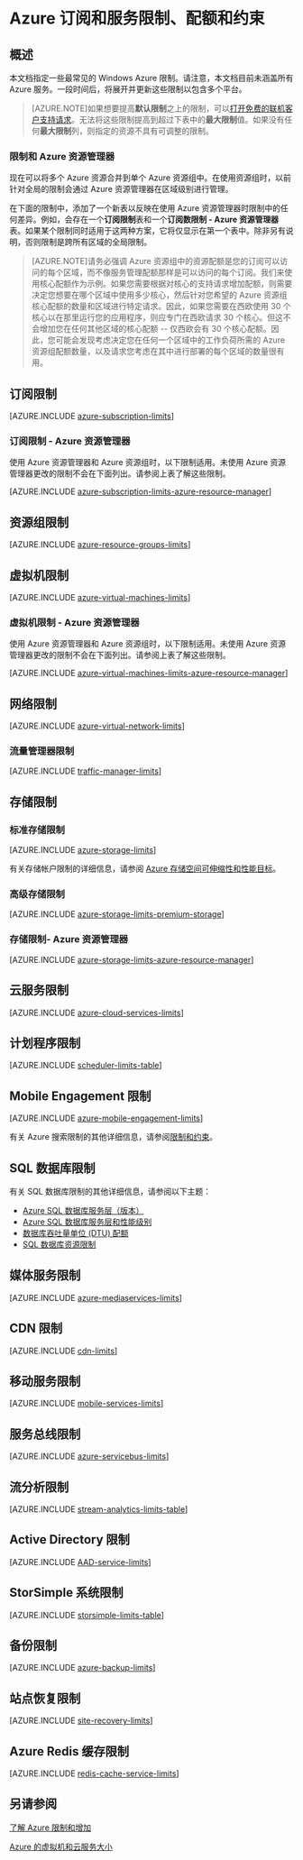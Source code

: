 <properties
	pageTitle="Windows Azure 订阅和服务限制、配额和约束"
	description="提供常见的 Azure 订阅和服务限制、配额和约束的列表。这包括有关如何增加限制以及最大值的信息。"
	services=""
	documentationCenter=""
	authors="rothja"
	manager="jeffreyg"
	editor="monicar"/>

<tags
	ms.service="multiple"
	ms.date="08/09/2015"
	wacn.date="10/03/2015"/>

# Azure 订阅和服务限制、配额和约束

## 概述

本文档指定一些最常见的 Windows Azure 限制。请注意，本文档目前未涵盖所有 Azure 服务。一段时间后，将展开并更新这些限制以包含多个平台。

> [AZURE.NOTE]如果想要提高**默认限制**之上的限制，可以[打开免费的联机客户支持请求](http://azure.microsoft.com/blog/2014/06/04/azure-limits-quotas-increase-requests/)。无法将这些限制提高到超过下表中的**最大限制**值。如果没有任何**最大限制**列，则指定的资源不具有可调整的限制。

### 限制和 Azure 资源管理器

现在可以将多个 Azure 资源合并到单个 Azure 资源组中。在使用资源组时，以前针对全局的限制会通过 Azure 资源管理器在区域级别进行管理。<!--有关 Azure 资源组的详细信息，请参阅[使用资源组管理 Azure 资源](/documentation/articles/resource-group-portal)。-->

在下面的限制中，添加了一个新表以反映在使用 Azure 资源管理器时限制中的任何差异。例如，会存在一个**订阅限制**表和一个**订阅数限制 - Azure 资源管理器**表。如果某个限制同时适用于这两种方案，它将仅显示在第一个表中。除非另有说明，否则限制是跨所有区域的全局限制。

> [AZURE.NOTE]请务必强调 Azure 资源组中的资源配额是您的订阅可以访问的每个区域，而不像服务管理配额那样是可以访问的每个订阅。我们来使用核心配额作为示例。如果您需要根据对核心的支持请求增加配额，则需要决定您想要在哪个区域中使用多少核心，然后针对您希望的 Azure 资源组核心配额的数量和区域进行特定请求。因此，如果您需要在西欧使用 30 个核心以在那里运行您的应用程序，则应专门在西欧请求 30 个核心。但这不会增加您在任何其他区域的核心配额 -- 仅西欧会有 30 个核心配额。因此，您可能会发现考虑决定您在任何一个区域中的工作负荷所需的 Azure 资源组配额数量，以及请求您考虑在其中进行部署的每个区域的数量很有用。<!--请参阅[部署问题疑难解答](/documentation/articles/resource-group-deploy-debug##authentication-subscription-role-and-quota-issues)，了解有关发现您特定区域的当前配额的更多帮助。-->

## 订阅限制

[AZURE.INCLUDE [azure-subscription-limits](../includes/azure-subscription-limits.md)]

### 订阅限制 - Azure 资源管理器

使用 Azure 资源管理器和 Azure 资源组时，以下限制适用。未使用 Azure 资源管理器更改的限制不会在下面列出。请参阅上表了解这些限制。

[AZURE.INCLUDE [azure-subscription-limits-azure-resource-manager](../includes/azure-subscription-limits-azure-resource-manager.md)]


## 资源组限制

[AZURE.INCLUDE [azure-resource-groups-limits](../includes/azure-resource-groups-limits.md)]


## 虚拟机限制

[AZURE.INCLUDE [azure-virtual-machines-limits](../includes/azure-virtual-machines-limits.md)]


### 虚拟机限制 - Azure 资源管理器

使用 Azure 资源管理器和 Azure 资源组时，以下限制适用。未使用 Azure 资源管理器更改的限制不会在下面列出。请参阅上表了解这些限制。

[AZURE.INCLUDE [azure-virtual-machines-limits-azure-resource-manager](../includes/azure-virtual-machines-limits-azure-resource-manager.md)]


## 网络限制

[AZURE.INCLUDE [azure-virtual-network-limits](../includes/azure-virtual-network-limits.md)]

### 流量管理器限制

[AZURE.INCLUDE [traffic-manager-limits](../includes/traffic-manager-limits.md)]

<!--### DNS 限制

[AZURE.INCLUDE [dns-limits](../includes/dns-limits.md)]-->

## 存储限制

### 标准存储限制

[AZURE.INCLUDE [azure-storage-limits](../includes/azure-storage-limits.md)]

有关存储帐户限制的详细信息，请参阅 [Azure 存储空间可伸缩性和性能目标](/documentation/articles/storage-scalability-targets)。


### 高级存储限制

[AZURE.INCLUDE [azure-storage-limits-premium-storage](../includes/azure-storage-limits-premium-storage.md)]


### 存储限制- Azure 资源管理器

[AZURE.INCLUDE [azure-storage-limits-azure-resource-manager](../includes/azure-storage-limits-azure-resource-manager.md)]


## 云服务限制

[AZURE.INCLUDE [azure-cloud-services-limits](../includes/azure-cloud-services-limits.md)]


<!-- ## App Service 限制 - Web Apps、Mobile Apps、API Apps 和 Logic Apps

[AZURE.INCLUDE [azure-websites-limits](../includes/azure-websites-limits.md)]-->

## 计划程序限制

[AZURE.INCLUDE [scheduler-limits-table](../includes/scheduler-limits-table.md)]

<!--## Batch 限制

[AZURE.INCLUDE [azure-batch-limits](../includes/azure-batch-limits.md)]-->


<!--## DocumentDB 限制

[AZURE.INCLUDE [azure-documentdb-limits](../includes/azure-documentdb-limits.md)]-->


## Mobile Engagement 限制

[AZURE.INCLUDE [azure-mobile-engagement-limits](../includes/azure-mobile-engagement-limits.md)]


<!--## 搜索限制

[AZURE.INCLUDE [azure-search-limits](../includes/azure-search-limits.md)]-->

有关 Azure 搜索限制的其他详细信息，请参阅[限制和约束](https://msdn.microsoft.com/zh-cn/library/azure/dn798934.aspx)。

## SQL 数据库限制

<!--[AZURE.INCLUDE [azure-sql-database-limits](../includes/azure-sql-database-limits.md)]-->

有关 SQL 数据库限制的其他详细信息，请参阅以下主题：

 - [Azure SQL 数据库服务层（版本）](http://msdn.microsoft.com/library/azure/dn741340.aspx)
 - [Azure SQL 数据库服务层和性能级别](http://msdn.microsoft.com/library/azure/dn741336.aspx)
 - [数据库吞吐量单位 (DTU) 配额](http://msdn.microsoft.com/library/azure/ee336245.aspx#DTUs)
 - [SQL 数据库资源限制](/documentation/articles/sql-database-resource-limits)

## 媒体服务限制

[AZURE.INCLUDE [azure-mediaservices-limits](../includes/azure-mediaservices-limits.md)]

## CDN 限制

[AZURE.INCLUDE [cdn-limits](../includes/cdn-limits.md)]

## 移动服务限制

[AZURE.INCLUDE [mobile-services-limits](../includes/mobile-services-limits.md)]

## 服务总线限制

[AZURE.INCLUDE [azure-servicebus-limits](../includes/service-bus-quotas-table.md)]

<!--## 数据工厂限制

[AZURE.INCLUDE [azure-data-factory-limits](../includes/azure-data-factory-limits.md)]-->


## 流分析限制

[AZURE.INCLUDE [stream-analytics-limits-table](../includes/stream-analytics-limits-table.md)]

## Active Directory 限制

[AZURE.INCLUDE [AAD-service-limits](../includes/active-directory-service-limits-include.md)]


<!--## Azure RemoteApp 限制

[AZURE.INCLUDE [azure-remoteapp-limits](../includes/azure-remoteapp-limits.md)]-->

## StorSimple 系统限制

[AZURE.INCLUDE [storsimple-limits-table](../includes/storsimple-limits-table.md)]


<!--## 操作见解限制

[AZURE.INCLUDE [operational-insights-limits](../includes/operational-insights-limits.md)]-->

## 备份限制

[AZURE.INCLUDE [azure-backup-limits](../includes/azure-backup-limits.md)]

## 站点恢复限制

[AZURE.INCLUDE [site-recovery-limits](../includes/site-recovery-limits.md)]
<!--
## Application Insights 限制

[AZURE.INCLUDE [application-insights-limits](../includes/application-insights-limits.md)]

## API 管理限制

[AZURE.INCLUDE [api-management-service-limits](../includes/api-management-service-limits.md)]-->

## Azure Redis 缓存限制

[AZURE.INCLUDE [redis-cache-service-limits](../includes/redis-cache-service-limits.md)]

<!--## 密钥保管库限制

[AZURE.INCLUDE [key-vault-limits](../includes/key-vault-limits.md)]

## 多因素身份验证
[AZURE.INCLUDE [azure-mfa-service-limits](../includes/azure-mfa-service-limits.md)]-->

## 另请参阅

[了解 Azure 限制和增加](http://azure.microsoft.com/blog/2014/06/04/azure-limits-quotas-increase-requests/)

[Azure 的虚拟机和云服务大小](http://msdn.microsoft.com/zh-cn/library/azure/dn197896.aspx)

<!---HONumber=71-->